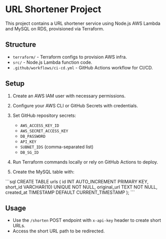 # URL Shortener Project

This project contains a URL shortener service using Node.js AWS Lambda and MySQL on RDS, provisioned via Terraform.

## Structure

- `terraform/` - Terraform configs to provision AWS infra.
- `src/` - Node.js Lambda function code.
- `.github/workflows/ci-cd.yml` - GitHub Actions workflow for CI/CD.

## Setup

1. Create an AWS IAM user with necessary permissions.
2. Configure your AWS CLI or GitHub Secrets with credentials.
3. Set GitHub repository secrets:
   - `AWS_ACCESS_KEY_ID`
   - `AWS_SECRET_ACCESS_KEY`
   - `DB_PASSWORD`
   - `API_KEY`
   - `SUBNET_IDS` (comma-separated list)
   - `DB_SG_ID`

4. Run Terraform commands locally or rely on GitHub Actions to deploy.
5. Create the MySQL table with:

\`\`\`sql
CREATE TABLE urls (
  id INT AUTO_INCREMENT PRIMARY KEY,
  short_id VARCHAR(10) UNIQUE NOT NULL,
  original_url TEXT NOT NULL,
  created_at TIMESTAMP DEFAULT CURRENT_TIMESTAMP
);
\`\`\`

## Usage

- Use the `/shorten` POST endpoint with `x-api-key` header to create short URLs.
- Access the short URL path to be redirected.

